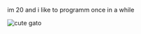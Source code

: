 im 20 and i like to programm once in a while 

![cute gato](https://media.discordapp.net/stickers/1001203229666844793.png?size=320)
